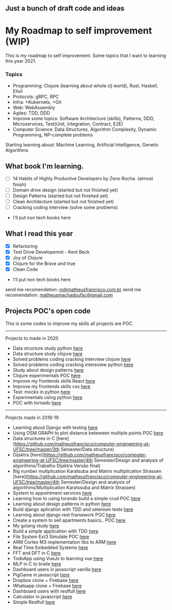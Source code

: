 ## Just a bunch of draft code and ideas
# My Roadmap to self improvement (WIP)

This is my roadmap to self improvement.
Some topics that I want to learning this year 2021.

### Topics

* Programming: Clojure (learning about whole clj world), Rust, Haskell, Elixir
* Protocols: gRPC, RPC
* Infra: +Kubernets, +Git
* Web: WebAssembly
* Agiles: TDD, DDD
* Improve some topics:  Software Architecture (skills), Patterns, DDD, Microservices, Test(Unit, Integration, Contract, E2E)
* Computer Science: Data Structures, Algorithm Complexity, Dynamic Programming, NP-complete problems

Starting learning about: Machine Learning, Artificial Intelligence, Genetic Algorithms


## What book I'm learning.

* [ ] 14 Habits of Highly Productive Developers by Zeno Rocha. (almost finish)
* [ ] Domain drive design (started but not finished yet)
* [ ] Design Patterns (started but not finished yet)
* [ ] Clean Architecture (started but not finished yet)
* [ ] Cracking coding interview (solve some problems)
* I'll put non tech books here

## What I read this year
* [x] Refactoring
* [x] Test Drive Developemnt - Kent Beck
* [x] Joy of Clojure
* [x] Clojure for the Brave and true
* [x] Clean Code
* I'll put non tech books here

send me recomendation: m@matheusfrancisco.com.br
send me recomendation: matheusmachadoufsc@gmail.com


## Projects POC's open code

This is some codes to improve my skills all projects are POC.

-----------------

Projects to made in 2020

* Data structure study python [here](https://github.com/xico-labs/data_structures_and_algorithms_py)
* Data structure study clojure [here]()
* Solved problems coding cracking interview clojure [here](https://github.com/xico-labs/cracking-coding-interview-solutions-clj)
* Solved problems coding cracking intereview python [here](https://github.com/xico-labs/cracking-coding-interview-solutions-python)
* Study about design patterns [here](https://github.com/xico-labs/design-patterns-and-solid)
* Clojure experimentals POC [here](https://github.com/matheusfrancisco/clojure-guide-to-study)
* Improve my frontends skills React [here](https://github.com/matheusfrancisco/react-studies)
* Improve my frontends skills css [here](https://github.com/matheusfrancisco/simple-projects-frontend)
* Test: mocks in python [here](https://github.com/matheusfrancisco/understand-mocks-stubs-spy-in-python)
* Experimentals using python [here](https://github.com/matheusfrancisco/pycodes)
* POC with tornado [here](https://github.com/matheusfrancisco/server-with-tornado-and-sqlalchemy)


------------------------

Projects made in 2018-19


* Learning about Django with testing [here](https://github.com/matheus-francisco/testing-using-Django/tree/master/budgetproject)
* Using OSM GRAPH to plot distance beteween multiple points POC [here](https://github.com/matheusfrancisco/OSM_GRAPH_DIJKSTRA)
* Data structures in C [here](https://github.com/matheusfrancisco/computer-engineering-at-UFSC/tree/master/3th Semester/Data structure)
* Dijsktra [here](https://github.com/matheusfrancisco/computer-engineering-at-UFSC/tree/master/4th Semester/Design and analysis of algorithms/Trabalho Dijsktra Versão final)
* Big number multplication Karatsuba and Matrix multiplication Strassen [here](https://github.com/matheusfrancisco/computer-engineering-at-UFSC/tree/master/4th Semester/Design and analysis of algorithms/Multiplication Karatssuba and Matrix Strassen)
* System to appointment services [here](https://github.com/matheusfrancisco/backend-appointment-app)
* Learning how to using torando build a simple crud POC [here](https://github.com/matheusfrancisco/server-with-tornado-and-sqlalchemy)
* Learning about design patterns in python [here](https://github.com/matheusfrancisco/design-patterns-python)
* Build django aplication with TDD and selenium tests [here](https://github.com/matheusfrancisco/Test-driving-development-in-python)
* Learning about django rest framework POC [here](https://github.com/matheusfrancisco/django_rest_study)
* Create a system to sell apartments basics.. POC [here](https://github.com/matheusfrancisco/air-ap-django)
* My golang study [here](https://github.com/matheusfrancisco/my-codes-to-sudy-golang)
* Build a simple application with TDD [here](https://github.com/matheusfrancisco/tdd-with-python)
* File System Ext3 Simulate POC [here](https://github.com/matheusfrancisco/file-system-ext3)
* ARM Cortex M3 implementation libs to ARM [here](https://github.com/matheusfrancisco/arm-Cortex-M3)
* Real Time Embedded Systems [here](https://github.com/matheusfrancisco/Real-Time-Embedded-Systems)
* FFT and DFT in C [here](https://github.com/matheusfrancisco/Implementa-o-fft-dft<Paste>)
* TodoApp using VueJs to learning vue [here](https://github.com/matheusfrancisco/Todo-app)
* MLP in C to braile [here](https://github.com/matheusfrancisco/Multilayer-perceptron/blob/master/Multilayer-perceptron/mlp_braille.c)
* Dashboard users in javascript vanilla [here](https://github.com/matheusfrancisco/some-simple-projects/tree/master/Projects/javascript/Dashboard-users-SPA)
* PigGame in javascript [here](https://github.com/matheusfrancisco/some-simple-projects/tree/master/Projects/javascript/pig-game)
* Dropbox clone + Firebase [here](https://github.com/matheusfrancisco/some-simple-projects/tree/master/Projects/javascript/Dropbox-clone)
* Whatsapp clone + Firebase [here](https://github.com/matheusfrancisco/some-simple-projects/tree/master/Projects/javascript/whatsapp-clone)
* Dashboard users with restfull [here](https://github.com/matheusfrancisco/some-simple-projects/tree/master/Projects/javascript/Dashboard-users-restfull)
* Calculator in javascript [here](https://github.com/matheusfrancisco/some-simple-projects/tree/master/Projects/javascript/calculator)
* Simple Restfull [here](https://github.com/matheusfrancisco/some-simple-projects/tree/master/Projects/javascript/Restfull)

